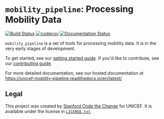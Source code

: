# `mobility_pipeline`: Processing Mobility Data

[![Build Status](https://travis-ci.com/codethechange/mobility_pipeline.svg?branch=master)](https://travis-ci.com/codethechange/mobility_pipeline)
[![codecov](https://codecov.io/gh/codethechange/mobility_pipeline/branch/master/graph/badge.svg)](https://codecov.io/gh/codethechange/mobility_pipeline)
[![Documentation Status](https://readthedocs.org/projects/unicef-mobility-pipeline/badge/?version=latest)](https://unicef-mobility-pipeline.readthedocs.io/en/latest/?badge=latest)

`mobility_pipeline` is a set of tools for processing mobility data. It is in
the very early stages of development.

To get started, see our [getting started guide](GETTING_STARTED.rst). If you'd
like to contribute, see our [contributing guide](CONTRIBUTING.rst).

For more detailed documentation, see our hosted documentation at
https://unicef-mobility-pipeline.readthedocs.io/en/latest/

## Legal

This project was created by
[Stanford Code the Change](http://codethechange.stanford.edu) for UNICEF.
It is available under the license in [`LICENSE.txt`](LICENSE.txt).
